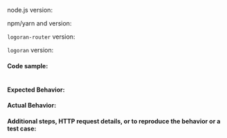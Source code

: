 <!-- 
Thanks for opening an issue and contributing to this project. 

If you are having an issue with this library that you believe to be a bug, 
you're in the right place, please proceed.

If you are having trouble building something with this library, 
please use StackOverflow or another forum for question. Do not open
an issue unless you have found what you believe to be an issue with the 
way this library is written.

Additionally, please ensure that your steps to reproduce your issue do not include 
using additional third-party packages amongst `logoran-router`. Your test case
and reproduction of the issue should use `logoran-router` and `logoran` only.

Please fill in the information below so your issue can be understood and resolved as quickly as possible.
-->

node.js version: 

npm/yarn and version: 

`logoran-router` version: 

`logoran` version: 

#### Code sample:

<!-- 
Provide a code sapmle with THE MINIMUM amount of code to reproduce your issue. 
If you cannot provide a succinct example, please create a small test app that exhibits
the issue you're experiencing. If you cannot provide this, your issue may not be
able to be reproduced and thus, we will be unabled to address it.
-->

```js

```

#### Expected Behavior:

<!-- fill in here -->

#### Actual Behavior:

<!-- fill in here -->

#### Additional steps, HTTP request details, or  to reproduce the behavior or a test case:

<!-- fill in here -->
```js
```
